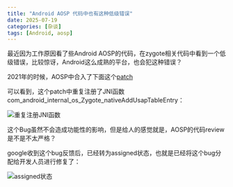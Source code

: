```yaml
---
title: "Android AOSP 代码中也有这种低级错误"
date: 2025-07-19  
categories: [杂谈]
tags: [Android, aosp]
---
```



最近因为工作原因看了些Android AOSP的代码，在zygote相关代码中看到一个低级错误，比较惊讶，Android这么成熟的平台，也会犯这种错误？

2021年的时候，AOSP中合入了下面这个[patch](https://android.googlesource.com/platform/frameworks/base/+/69d44b0bfd5d4a6721ab3dccf537a147af7b6d1d)

可以看到，这个patch中重复注册了JNI函数com_android_internal_os_Zygote_nativeAddUsapTableEntry：

![重复注册JNI函数](2025-07-19-google_aosp_bad_code/google_asop_bad_code.jpg?raw=true)

这个Bug虽然不会造成功能性的影响，但是给人的感觉就是，AOSP的代码review是不是不太严格？

google收到这个bug反馈后，已经转为assigned状态，也就是已经将这个bug分配给开发人员进行修复了：

![assigned状态](http://data.coderhuo.tech/2025-07-19-google_aosp_bad_code/aosp_assigned_my_bug_report.jpg)